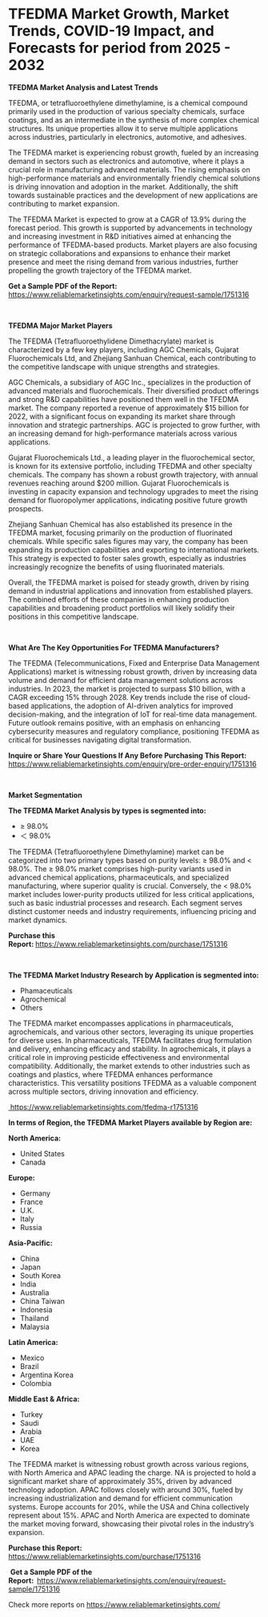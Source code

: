 <p><h1>TFEDMA Market Growth, Market Trends, COVID-19 Impact, and Forecasts for period from 2025 - 2032</h1></p><p><strong>TFEDMA Market Analysis and Latest Trends</strong></p>
<p><p>TFEDMA, or tetrafluoroethylene dimethylamine, is a chemical compound primarily used in the production of various specialty chemicals, surface coatings, and as an intermediate in the synthesis of more complex chemical structures. Its unique properties allow it to serve multiple applications across industries, particularly in electronics, automotive, and adhesives.</p><p>The TFEDMA market is experiencing robust growth, fueled by an increasing demand in sectors such as electronics and automotive, where it plays a crucial role in manufacturing advanced materials. The rising emphasis on high-performance materials and environmentally friendly chemical solutions is driving innovation and adoption in the market. Additionally, the shift towards sustainable practices and the development of new applications are contributing to market expansion.</p><p>The TFEDMA Market is expected to grow at a CAGR of 13.9% during the forecast period. This growth is supported by advancements in technology and increasing investment in R&D initiatives aimed at enhancing the performance of TFEDMA-based products. Market players are also focusing on strategic collaborations and expansions to enhance their market presence and meet the rising demand from various industries, further propelling the growth trajectory of the TFEDMA market.</p></p>
<p><strong>Get a Sample PDF of the Report:&nbsp;</strong> <a href="https://www.reliablemarketinsights.com/enquiry/request-sample/1751316?utm_campaign=2117&utm_medium=2&utm_source=Github&utm_content=ia&utm_term=01042025&utm_id=tfedma">https://www.reliablemarketinsights.com/enquiry/request-sample/1751316</a></p>
<p>&nbsp;</p>
<p><strong>TFEDMA Major Market Players</strong></p>
<p><p>The TFEDMA (Tetrafluoroethylidene Dimethacrylate) market is characterized by a few key players, including AGC Chemicals, Gujarat Fluorochemicals Ltd, and Zhejiang Sanhuan Chemical, each contributing to the competitive landscape with unique strengths and strategies.</p><p>AGC Chemicals, a subsidiary of AGC Inc., specializes in the production of advanced materials and fluorochemicals. Their diversified product offerings and strong R&D capabilities have positioned them well in the TFEDMA market. The company reported a revenue of approximately $15 billion for 2022, with a significant focus on expanding its market share through innovation and strategic partnerships. AGC is projected to grow further, with an increasing demand for high-performance materials across various applications.</p><p>Gujarat Fluorochemicals Ltd., a leading player in the fluorochemical sector, is known for its extensive portfolio, including TFEDMA and other specialty chemicals. The company has shown a robust growth trajectory, with annual revenues reaching around $200 million. Gujarat Fluorochemicals is investing in capacity expansion and technology upgrades to meet the rising demand for fluoropolymer applications, indicating positive future growth prospects.</p><p>Zhejiang Sanhuan Chemical has also established its presence in the TFEDMA market, focusing primarily on the production of fluorinated chemicals. While specific sales figures may vary, the company has been expanding its production capabilities and exporting to international markets. This strategy is expected to foster sales growth, especially as industries increasingly recognize the benefits of using fluorinated materials.</p><p>Overall, the TFEDMA market is poised for steady growth, driven by rising demand in industrial applications and innovation from established players. The combined efforts of these companies in enhancing production capabilities and broadening product portfolios will likely solidify their positions in this competitive landscape.</p></p>
<p>&nbsp;</p>
<p><strong>What Are The Key Opportunities For TFEDMA Manufacturers?</strong></p>
<p><p>The TFEDMA (Telecommunications, Fixed and Enterprise Data Management Applications) market is witnessing robust growth, driven by increasing data volume and demand for efficient data management solutions across industries. In 2023, the market is projected to surpass $10 billion, with a CAGR exceeding 15% through 2028. Key trends include the rise of cloud-based applications, the adoption of AI-driven analytics for improved decision-making, and the integration of IoT for real-time data management. Future outlook remains positive, with an emphasis on enhancing cybersecurity measures and regulatory compliance, positioning TFEDMA as critical for businesses navigating digital transformation.</p></p>
<p><strong>Inquire or Share Your Questions If Any Before Purchasing This Report:</strong> <a href="https://www.reliablemarketinsights.com/enquiry/pre-order-enquiry/1751316?utm_campaign=2117&utm_medium=2&utm_source=Github&utm_content=ia&utm_term=01042025&utm_id=tfedma">https://www.reliablemarketinsights.com/enquiry/pre-order-enquiry/1751316</a></p>
<p>&nbsp;</p>
<p><strong>Market Segmentation</strong></p>
<p><strong>The TFEDMA Market Analysis by types is segmented into:</strong></p>
<p><ul><li>≥ 98.0%</li><li>＜ 98.0%</li></ul></p>
<p><p>The TFEDMA (Tetrafluoroethylene Dimethylamine) market can be categorized into two primary types based on purity levels: ≥ 98.0% and < 98.0%. The ≥ 98.0% market comprises high-purity variants used in advanced chemical applications, pharmaceuticals, and specialized manufacturing, where superior quality is crucial. Conversely, the < 98.0% market includes lower-purity products utilized for less critical applications, such as basic industrial processes and research. Each segment serves distinct customer needs and industry requirements, influencing pricing and market dynamics.</p></p>
<p><strong>Purchase this Report:&nbsp;</strong><a href="https://www.reliablemarketinsights.com/purchase/1751316?utm_campaign=2117&utm_medium=2&utm_source=Github&utm_content=ia&utm_term=01042025&utm_id=tfedma">https://www.reliablemarketinsights.com/purchase/1751316</a></p>
<p>&nbsp;</p>
<p><strong>The TFEDMA Market Industry Research by Application is segmented into:</strong></p>
<p><ul><li>Phamaceuticals</li><li>Agrochemical</li><li>Others</li></ul></p>
<p><p>The TFEDMA market encompasses applications in pharmaceuticals, agrochemicals, and various other sectors, leveraging its unique properties for diverse uses. In pharmaceuticals, TFEDMA facilitates drug formulation and delivery, enhancing efficacy and stability. In agrochemicals, it plays a critical role in improving pesticide effectiveness and environmental compatibility. Additionally, the market extends to other industries such as coatings and plastics, where TFEDMA enhances performance characteristics. This versatility positions TFEDMA as a valuable component across multiple sectors, driving innovation and efficiency.</p></p>
<p><a href="https://www.reliablemarketinsights.com/tfedma-r1751316?utm_campaign=2117&utm_medium=2&utm_source=Github&utm_content=ia&utm_term=01042025&utm_id=tfedma">&nbsp;https://www.reliablemarketinsights.com/tfedma-r1751316</a></p>
<p><strong>In terms of Region, the TFEDMA Market Players available by Region are:</strong></p>
<p>
    <p> <strong> North America: </strong>
        <ul>
            <li>United States</li>
            <li>Canada</li>
        </ul>
        </p> 
    <p> <strong> Europe: </strong>
        <ul>
            <li>Germany</li>
            <li>France</li>
            <li>U.K.</li>
            <li>Italy</li>
            <li>Russia</li>
        </ul>
        </p> 
    <p> <strong> Asia-Pacific: </strong>
        <ul>
            <li>China</li>
            <li>Japan</li>
            <li>South Korea</li>
            <li>India</li>
            <li>Australia</li>
            <li>China Taiwan</li>
            <li>Indonesia</li>
            <li>Thailand</li>
            <li>Malaysia</li>
        </ul>
        </p> 
    <p> <strong> Latin America: </strong>
        <ul>
            <li>Mexico</li>
            <li>Brazil</li>
            <li>Argentina Korea</li>
            <li>Colombia</li>
        </ul>
        </p> 
    <p> <strong> Middle East & Africa: </strong>
        <ul>
            <li>Turkey</li>
            <li>Saudi</li>
            <li>Arabia</li>
            <li>UAE</li>
            <li>Korea</li>
        </ul>
    </p>
    </p>
<p><p>The TFEDMA market is witnessing robust growth across various regions, with North America and APAC leading the charge. NA is projected to hold a significant market share of approximately 35%, driven by advanced technology adoption. APAC follows closely with around 30%, fueled by increasing industrialization and demand for efficient communication systems. Europe accounts for 20%, while the USA and China collectively represent about 15%. APAC and North America are expected to dominate the market moving forward, showcasing their pivotal roles in the industry’s expansion.</p></p>
<p><strong>Purchase this Report: </strong><a href="https://www.reliablemarketinsights.com/purchase/1751316?utm_campaign=2117&utm_medium=2&utm_source=Github&utm_content=ia&utm_term=01042025&utm_id=tfedma">https://www.reliablemarketinsights.com/purchase/1751316</a></p>
<p>&nbsp;<strong>Get a Sample PDF of the Report:&nbsp;&nbsp;</strong><a href="https://www.reliablemarketinsights.com/enquiry/request-sample/1751316?utm_campaign=2117&utm_medium=2&utm_source=Github&utm_content=ia&utm_term=01042025&utm_id=tfedma">https://www.reliablemarketinsights.com/enquiry/request-sample/1751316</a></p>
<p><strong></strong></p>
<p>Check more reports on <a href="https://www.reliablemarketinsights.com/?utm_campaign=2117&utm_medium=2&utm_source=Github&utm_content=ia&utm_term=01042025&utm_id=tfedma">https://www.reliablemarketinsights.com/</a></p>